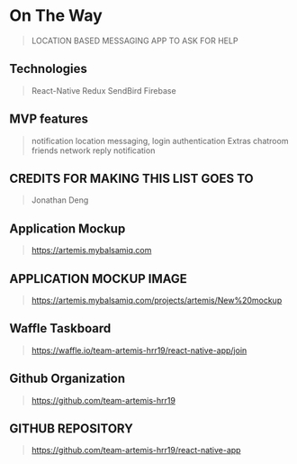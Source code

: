 # On The Way #
> LOCATION BASED MESSAGING APP TO ASK FOR HELP

## Technologies ##
> React-Native
> Redux
> SendBird
> Firebase

## MVP features ##
> notification
> location
> messaging,
> login authentication
> Extras
> chatroom
> friends network
> reply notification
## CREDITS FOR MAKING THIS LIST GOES TO ##
> Jonathan Deng

## Application Mockup ##
> https://artemis.mybalsamiq.com

## APPLICATION MOCKUP IMAGE ##
> https://artemis.mybalsamiq.com/projects/artemis/New%20mockup

## Waffle Taskboard ##
> https://waffle.io/team-artemis-hrr19/react-native-app/join

## Github Organization ## 
> https://github.com/team-artemis-hrr19
## GITHUB REPOSITORY ##
> https://github.com/team-artemis-hrr19/react-native-app
